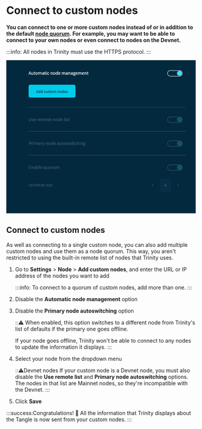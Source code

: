 # Connect to custom nodes

**You can connect to one or more custom nodes instead of or in addition to the default [node quorum](../concepts/node-quorum.md). For example, you may want to be able to connect to your own nodes or even connect to nodes on the Devnet.**

:::info:
All nodes in Trinity must use the HTTPS protocol.
:::

![Node management in Trinity](../images/node-management.png)

## Connect to custom nodes

As well as connecting to a single custom node, you can also add multiple custom nodes and use them as a node quorum. This way, you aren't restricted to using the built-in remote list of nodes that Trinity uses.

1. Go to **Settings** > **Node** > **Add custom nodes**,  and enter the URL or IP address of the nodes you want to add

    :::info:
    To connect to a quorum of custom nodes, add more than one.
    :::

2. Disable the **Automatic node management** option

3. Disable the **Primary node autoswitching** option

    :::warning:
    When enabled, this option switches to a different node from Trinity's list of defaults if the primary one goes offline.

    If your node goes offline, Trinity won't be able to connect to any nodes to update the information it displays.
    :::

4. Select your node from the dropdown menu

    :::warning:Devnet nodes
    If your custom node is a Devnet node, you must also disable the **Use remote list** and **Primary node autoswitching** options. The nodes in that list are Mainnet nodes, so they're incompatible with the Devnet.
    :::

5. Click **Save**

:::success:Congratulations! :tada:
All the information that Trinity displays about the Tangle is now sent from your custom nodes.
:::



